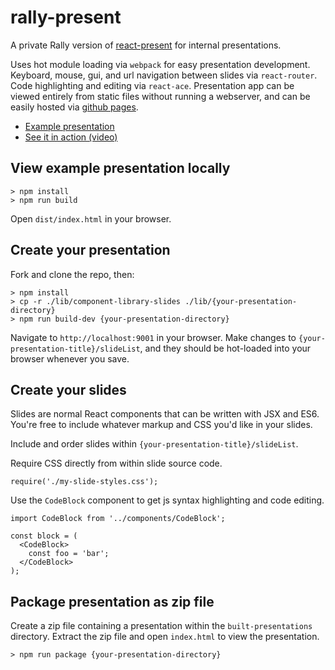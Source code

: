 # rally-present

A private Rally version of [react-present](https://github.com/limscoder/react-present) for internal presentations.

Uses hot module loading via `webpack` for easy presentation development. Keyboard, mouse, gui, and url navigation between slides via `react-router`. Code highlighting and editing via `react-ace`. Presentation app can be viewed entirely from static files without running a webserver, and can be easily hosted via [github pages](https://pages.github.com/).

 * [Example presentation](https://limscoder.github.io/react-present/pages/component-library-slides/index.html)
 * [See it in action (video)](https://www.youtube.com/watch?v=nQo0EdHNjto)

## View example presentation locally

    > npm install
    > npm run build

Open `dist/index.html` in your browser.

## Create your presentation

Fork and clone the repo, then:

    > npm install
    > cp -r ./lib/component-library-slides ./lib/{your-presentation-directory}
    > npm run build-dev {your-presentation-directory}

Navigate to `http://localhost:9001` in your browser. Make changes to `{your-presentation-title}/slideList`, and they should be hot-loaded into your browser whenever you save.

## Create your slides

Slides are normal React components that can be written with JSX and ES6. You're free to include whatever markup and CSS you'd like in your slides.

Include and order slides within `{your-presentation-title}/slideList`.

Require CSS directly from within slide source code.

    require('./my-slide-styles.css');

Use the `CodeBlock` component to get js syntax highlighting and code editing.

    import CodeBlock from '../components/CodeBlock';

    const block = (
      <CodeBlock>
        const foo = 'bar';
      </CodeBlock>
    );

## Package presentation as zip file

Create a zip file containing a presentation within the `built-presentations` directory.
Extract the zip file and open `index.html` to view the presentation. 

    > npm run package {your-presentation-directory}
